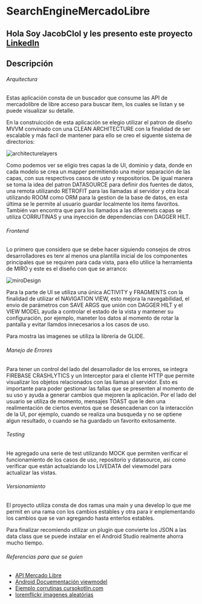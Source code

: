 ﻿# SearchEngineMercadoLibre
## Hola Soy JacobClol y les presento este proyecto [LinkedIn](https://www.linkedin.com/in/jacobcl/)

## Descripción 

###### Arquitectura

Estas aplicación consta de un buscador que consume las API de mercadolibre de libre acceso para buscar item, los cuales se listan y se puede visualizar su detalle.

En la construicción de esta aplicación se elegio utilizar el patron de diseño MVVM convinado con una CLEAN ARCHITECTURE con la finalidad de ser escalable y más facil de mantener para ello se creo el siguente sistema de directorios:

![architecturelayers](https://user-images.githubusercontent.com/32649079/219828537-5ffc13b9-2848-409d-a744-822521b12d75.png)

Como podemos ver se eligio tres capas la de UI, dominio y data, donde en cada modelo se crea un mapper permitiendo una mejor separación de las capas, con sus respectivos casos de usto y respositorios. De igual manera se toma la idea del patron DATASOURCE para definir dos fuentes de datos, una remota utilizando RETROFIT para las llamadas al servidor y otra local utilizando ROOM como ORM para la gestion de la base de datos, en esta última se le permite al usuario guardar localmente los items favoritos. También van encontra que para los llamados a las diferenets capas se utiliza CORRUTINAS y una inyección de dependencias con DAGGER HILT.

###### Frontend

Lo primero que considero que se debe hacer siguiendo consejos de otros desarrolladores es tenr al menos una plantilla inicial de los componentes principales que se requiren para cada vista, para ello utilice la herramienta de MIRO y este es el diseño con que se arranco:

![miroDesign](https://user-images.githubusercontent.com/32649079/219828184-5d3b4f98-7376-43cd-89df-3b7c317b1b86.png)

Para la parte de UI se utiliza una única ACTIVITY y FRAGMENTS con la finalidad de utilizar el NAVIGATION VIEW, esto mejora la navegabilidad, el envio de parámetros con SAVE ARGS que unión con DAGGER HILT y el VIEW MODEL ayuda a controlar el estado de la vista y mantener su configuración, por ejemplo, maneter los datos al momento de rotar la pantalla y evitar llamdos innecesarios a los casos de uso.

Para mostra las imagenes se utiliza la libreria de GLIDE. 

###### Manejo de Errores

Para tener un control del lado del desarrollador de los errores, se integra FIREBASE CRASHLYTICS y un Interceptor para el cliente HTTP que permite visualizar los objetos relacionados con las llamas al servidor. Esto es importante para poder gestionar las fallas que se presenten al momento de su uso y ayuda a generar cambios que mejoren la aplicación. Por el lado del usuario se utiliza de momento, mensajes TOAST que le den una realimentación de ciertos eventos que se desencadenan con la interacción de la UI, por ejemplo, cuando se realiza una busqueda y no se optiene algun resultado, o cuando se ha guardado un favorito exitosamente.

###### Testing

He agregado una serie de test utilizando MOCK que permiten verificar el funcionamiento de los casos de uso, repositorio y datasource, asi como verificar que están actualziando los LIVEDATA del viewmodel para actualizar las vistas.


###### Versionamiento

El proyecto utiliza consta de dos ramas una main y una develop lo que me permit en una rama con los cambios estables y otra para ir emplementando los cambios que se van agregando hasta enterlos estables. 

Para finalizar recomiendo utilizar un plugin que convierte los JSON a las data class que se puede instalar en el Android Studio realmente ahorra mucho tiempo.

###### Referencias para que se guíen

* [API Mercado Libre](https://developers.mercadolibre.com.ar/es_ar/items-y-busquedas)
* [Android Docuementación viewmodel](https://www.linkedin.com/in/jacobcl/)
* [Ejemplo corrutinas cursokotlin.com](https://cursokotlin.com/tutorial-retrofit-2-en-kotlin-con-corrutinas-consumiendo-api-capitulo-20-v2/)
* [loremflickr imagenes aleatórias](https://loremflickr.com/)
